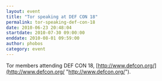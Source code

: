 ```yaml
---
layout: event
title: "Tor speaking at DEF CON 18"
permalink: tor-speaking-def-con-18
date: 2010-06-23 20:48:04
startdate: 2010-07-30 09:00:00
enddate: 2010-08-01 09:59:00
author: phobos
category: event
---
```


Tor members attending DEF CON 18, [http://www.defcon.org/](http://www.defcon.org/ "http://www.defcon.org/").
